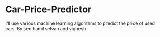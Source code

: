 # Car-Price-Predictor
I'll use various machine learning algorithms to predict the price of used cars. By senthamil selvan and vignesh
